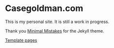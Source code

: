 # Casegoldman.com

This is my personal site. It is still a work in progress.

Thank you [Minimal Mistakes](https://github.com/mmistakes/minimal-mistakes/) for the Jekyll theme.

[Template pages](https://github.com/mmistakes/minimal-mistakes/tree/master/docs/_pages)
